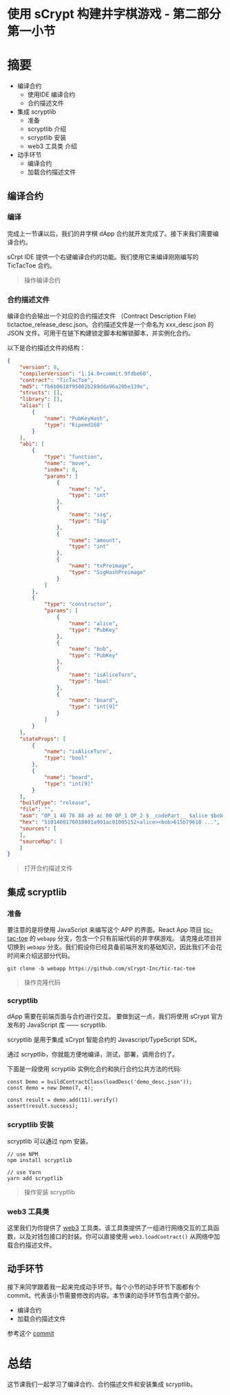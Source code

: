 
# 使用 sCrypt 构建井字棋游戏 - 第二部分 第一小节

# 摘要

* 编译合约
    * 使用IDE 编译合约
    * 合约描述文件
* 集成 scryptlib
    * 准备
    * scryptlib 介绍
    * scryptlib 安装
    * web3 工具类 介绍
* 动手环节
    * 编译合约
    * 加载合约描述文件

## 编译合约

### 编译

完成上一节课以后，我们的井字棋 dApp 合约就开发完成了。接下来我们需要编译合约。

sCrpt IDE 提供一个右键编译合约的功能。我们使用它来编译刚刚编写的 TicTacToe 合约。

> 操作编译合约

### 合约描述文件

编译合约会输出一个对应的合约描述文件 （Contract Description File) tictactoe_release_desc.json。合约描述文件是一个命名为 xxx_desc.json 的 JSON 文件。可用于在链下构建锁定脚本和解锁脚本，并实例化合约。

以下是合约描述文件的结构：

```json
{
    "version": 8,
    "compilerVersion": "1.14.0+commit.9fdbe60",
    "contract": "TicTacToe",
    "md5": "fb6b0618f95002b289dda96a20be139e",
    "structs": [],
    "library": [],
    "alias": [
        {
            "name": "PubKeyHash",
            "type": "Ripemd160"
        }
    ],
    "abi": [
        {
            "type": "function",
            "name": "move",
            "index": 0,
            "params": [
                {
                    "name": "n",
                    "type": "int"
                },
                {
                    "name": "sig",
                    "type": "Sig"
                },
                {
                    "name": "amount",
                    "type": "int"
                },
                {
                    "name": "txPreimage",
                    "type": "SigHashPreimage"
                }
            ]
        },
        {
            "type": "constructor",
            "params": [
                {
                    "name": "alice",
                    "type": "PubKey"
                },
                {
                    "name": "bob",
                    "type": "PubKey"
                },
                {
                    "name": "isAliceTurn",
                    "type": "bool"
                },
                {
                    "name": "board",
                    "type": "int[9]"
                }
            ]
        }
    ],
    "stateProps": [
        {
            "name": "isAliceTurn",
            "type": "bool"
        },
        {
            "name": "board",
            "type": "int[9]"
        }
    ],
    "buildType": "release",
    "file": "",
    "asm": "OP_1 40 76 88 a9 ac 00 OP_1 OP_2 $__codePart__ $alice $bob $is_alice_turn $board ...",
    "hex": "5101400176018801a901ac01005152<alice><bob>615b79610 ...",
    "sources": [
    ],
    "sourceMap": [ 
    ]
}
```

> 打开合约描述文件

## 集成 scryptlib

### 准备

要注意的是将使用 JavaScript 来编写这个 APP 的界面。React App 项目 [tic-tac-toe](https://github.com/sCrypt-Inc/tic-tac-toe) 的 `webapp` 分支，包含一个只有前端代码的井字棋游戏。 请克隆此项目并切换到 `webapp` 分支。我们假设你已经具备前端开发的基础知识，因此我们不会花时间来介绍这部分代码。

```
git clone -b webapp https://github.com/sCrypt-Inc/tic-tac-toe
```

> 操作克隆代码

### scryptlib

dApp 需要在前端页面与合约进行交互。 要做到这一点，我们将使用 sCrypt 官方发布的 JavaScript 库 —— scryptlib.

scryptlib 是用于集成 sCrypt 智能合约的 Javascript/TypeScript SDK。

通过 scryptlib，你就能方便地编译，测试，部署，调用合约了。

下面是一段使用 scryptlib 实例化合约和执行合约公共方法的代码:

```
const Demo = buildContractClass(loadDesc('demo_desc.json'));
const demo = new Demo(7, 4);

const result = demo.add(11).verify()
assert(result.success);
```

### scryptlib 安装

scryptlib 可以通过 npm 安装。

```
// use NPM
npm install scryptlib

// use Yarn
yarn add scryptlib
```

> 操作安装 scryptlib

### web3 工具类

这里我们为你提供了 [web3](https://github.com/sCrypt-Inc/tic-tac-toe/blob/7ae1eb8cb46bd8315d9c7d858b6a190ba3c4c306/src/web3/web3.ts) 工具类。该工具类提供了一组进行网络交互的工具函数，以及对钱包接口的封装。你可以直接使用 `web3.loadContract()` 从网络中加载合约描述文件。

## 动手环节

接下来同学跟着我一起来完成动手环节。每个小节的动手环节下面都有个 commit。代表该小节需要修改的内容。本节课的动手环节包含两个部分。

* 编译合约
* 加载合约描述文件

参考这个 [commit](https://github.com/sCrypt-Inc/tic-tac-toe/commit/5cf4afb31925d141c201d28355ac7ab7597eb1d7)

# 总结

这节课我们一起学习了编译合约、合约描述文件和安装集成 scryptlib。

